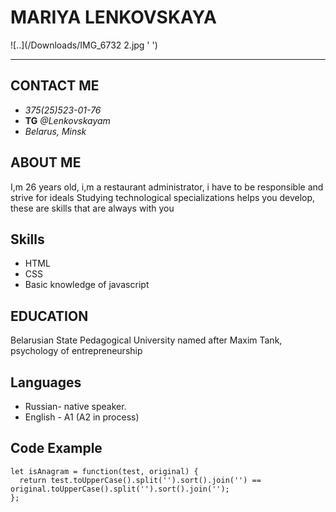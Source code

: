 # MARIYA LENKOVSKAYA 
![..](/Downloads/IMG_6732 2.jpg ' ')
__________________________

## CONTACT ME
- *375(25)523-01-76*
- **TG** *@Lenkovskayam*
- *Belarus, Minsk*

## ABOUT ME
I,m 26 years old, i,m a restaurant administrator, i have to be responsible and strive for ideals
Studying technological specializations helps you develop, these are skills that are always with you

## Skills
- HTML
- CSS
- Basic knowledge of javascript 

## EDUCATION
Belarusian State Pedagogical University named after Maxim Tank, psychology of entrepreneurship

## Languages
- Russian- native speaker.
- English - A1 (A2 in process)

## Code Example
```
let isAnagram = function(test, original) {
  return test.toUpperCase().split('').sort().join('') == original.toUpperCase().split('').sort().join('');
};
```